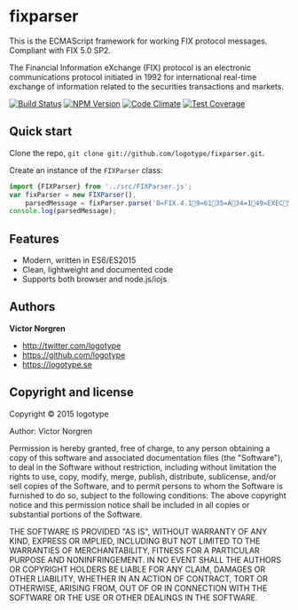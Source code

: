 # fixparser

This is the ECMAScript framework for working FIX protocol messages. Compliant with FIX 5.0 SP2.

The Financial Information eXchange (FIX) protocol is an electronic communications protocol initiated in 1992 for international real-time exchange of information related to the securities transactions and markets.

[![Build Status](https://travis-ci.org/logotype/fixparser.svg?branch=master)](https://travis-ci.org/logotype/fixparser) [![NPM Version](https://badge.fury.io/js/fixparser.svg)](http://badge.fury.io/js/myojs) [![Code Climate](https://codeclimate.com/github/logotype/fixparser/badges/gpa.svg)](https://codeclimate.com/github/logotype/fixparser) [![Test Coverage](https://codeclimate.com/github/logotype/fixparser/badges/coverage.svg)](https://codeclimate.com/github/logotype/fixparser/coverage)


Quick start
-----------

Clone the repo, `git clone git://github.com/logotype/fixparser.git`.

Create an instance of the `FIXParser` class:

```javascript
import {FIXParser} from '../src/FIXParser.js';
var fixParser = new FIXParser(),
    parsedMessage = fixParser.parse('8=FIX.4.19=6135=A34=149=EXEC52=20121105-23:24:0656=BANZAI98=0108=3010=0038=FIX.4.19=6135=A34=149=BANZAI52=20121105-23:24:0656=EXEC98=0108=3010=0038=FIX.4.19=4935=034=249=BANZAI52=20121105-23:24:3756=EXEC10=2288=FIX.4.19=4935=034=249=EXEC52=20121105-23:24:3756=BANZAI10=2288=FIX.4.19=10335=D34=349=BANZAI52=20121105-23:24:4256=EXEC11=135215788257721=138=1000040=154=155=MSFT59=010=0628=FIX.4.19=13935=834=349=EXEC52=20121105-23:24:4256=BANZAI6=011=135215788257714=017=120=031=032=037=138=1000039=054=155=MSFT150=2151=010=0598=FIX.4.19=15335=834=449=EXEC52=20121105-23:24:4256=BANZAI6=12.311=135215788257714=1000017=220=031=12.332=1000037=238=1000039=254=155=MSFT150=2151=010=2308=FIX.4.19=10335=D34=449=BANZAI52=20121105-23:24:5556=EXEC11=135215789503221=138=1000040=154=155=ORCL59=010=0478=FIX.4.19=13935=834=549=EXEC52=20121105-23:24:5556=BANZAI6=011=135215789503214=017=320=031=032=037=338=1000039=054=155=ORCL150=2151=010=0498=FIX.4.19=15335=834=649=EXEC52=20121105-23:24:5556=BANZAI6=12.311=135215789503214=1000017=420=031=12.332=1000037=438=1000039=254=155=ORCL150=2151=010=2208=FIX.4.19=10835=D34=549=BANZAI52=20121105-23:25:1256=EXEC11=135215791235721=138=1000040=244=1054=155=SPY59=010=0038=FIX.4.19=13835=834=749=EXEC52=20121105-23:25:1256=BANZAI6=011=135215791235714=017=520=031=032=037=538=1000039=054=155=SPY150=2151=010=2528=FIX.4.19=10435=F34=649=BANZAI52=20121105-23:25:1656=EXEC11=135215791643738=1000041=135215791235754=155=SPY10=1988=FIX.4.19=8235=334=849=EXEC52=20121105-23:25:1656=BANZAI45=658=Unsupported message type10=0008=FIX.4.19=10435=F34=749=BANZAI52=20121105-23:25:2556=EXEC11=135215792530938=1000041=135215791235754=155=SPY10=1978=FIX.4.19=8235=334=949=EXEC52=20121105-23:25:2556=BANZAI45=758=Unsupported message type10=002');
console.log(parsedMessage);
```

Features
--------
+ Modern, written in ES6/ES2015
+ Clean, lightweight and documented code
+ Supports both browser and node.js/iojs

Authors
-------

**Victor Norgren**

+ http://twitter.com/logotype
+ https://github.com/logotype
+ https://logotype.se


Copyright and license
---------------------

Copyright © 2015 logotype

Author: Victor Norgren

Permission is hereby granted, free of charge, to any person obtaining a copy
of this software and associated documentation files (the "Software"), to
deal in the Software without restriction, including without limitation the
rights to use, copy, modify, merge, publish, distribute, sublicense, and/or
sell copies of the Software, and to permit persons to whom the Software is
furnished to do so, subject to the following conditions:  The above copyright
notice and this permission notice shall be included in all copies or
substantial portions of the Software.

THE SOFTWARE IS PROVIDED "AS IS", WITHOUT WARRANTY OF ANY KIND, EXPRESS OR
IMPLIED, INCLUDING BUT NOT LIMITED TO THE WARRANTIES OF MERCHANTABILITY,
FITNESS FOR A PARTICULAR PURPOSE AND NONINFRINGEMENT. IN NO EVENT SHALL THE
AUTHORS OR COPYRIGHT HOLDERS BE LIABLE FOR ANY CLAIM, DAMAGES OR OTHER
LIABILITY, WHETHER IN AN ACTION OF CONTRACT, TORT OR OTHERWISE, ARISING FROM,
OUT OF OR IN CONNECTION WITH THE SOFTWARE OR THE USE OR OTHER DEALINGS
IN THE SOFTWARE.
